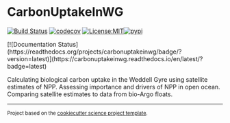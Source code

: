 CarbonUptakeInWG
==============================
[![Build Status](https://github.com/ClaraCDouglas/carbonuptakeinwg/workflows/Tests/badge.svg)](https://github.com/ClaraCDouglas/carbonuptakeinwg/actions)
[![codecov](https://codecov.io/gh/ClaraCDouglas/carbonuptakeinwg/branch/main/graph/badge.svg)](https://codecov.io/gh/ClaraCDouglas/carbonuptakeinwg)
[![License:MIT](https://img.shields.io/badge/License-MIT-lightgray.svg?style=flt-square)](https://opensource.org/licenses/MIT)[![pypi](https://img.shields.io/pypi/v/carbonuptakeinwg.svg)](https://pypi.org/project/carbonuptakeinwg)
<!-- [![conda-forge](https://img.shields.io/conda/dn/conda-forge/carbonuptakeinwg?label=conda-forge)](https://anaconda.org/conda-forge/carbonuptakeinwg) -->[![Documentation Status](https://readthedocs.org/projects/carbonuptakeinwg/badge/?version=latest)](https://carbonuptakeinwg.readthedocs.io/en/latest/?badge=latest)


Calculating biological carbon uptake in the Weddell Gyre using satellite estimates of NPP. Assessing importance and drivers of NPP in open ocean. Comparing satellite estimates to data from bio-Argo floats.

--------

<p><small>Project based on the <a target="_blank" href="https://github.com/jbusecke/cookiecutter-science-project">cookiecutter science project template</a>.</small></p>

